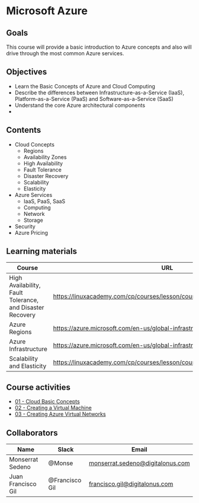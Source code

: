 # Microsoft Azure

## Goals
This course will provide a basic introduction to Azure concepts and also will drive through the most common Azure services.

## Objectives
- Learn the Basic Concepts of Azure and Cloud Computing
- Describe the differences between Infrastructure-as-a-Service (IaaS), Platform-as-a-Service (PaaS) and Software-as-a-Service (SaaS)
- Understand the core Azure architectural components
- 

## Contents
- Cloud Concepts
    - Regions 
    - Availability Zones 
    - High Availability 
    - Fault Tolerance 
    - Disaster Recovery 
    - Scalability 
    - Elasticity 
- Azure Services 
    - IaaS, PaaS, SaaS 
    - Computing 
    - Network 
    - Storage 
- Security 
- Azure Pricing 


## Learning materials
 Course                           | URL
---------------------------------| -----------------------------------------------
High Availability, Fault Tolerance, and Disaster Recovery |https://linuxacademy.com/cp/courses/lesson/course/4073/lesson/2
Azure Regions  | https://azure.microsoft.com/en-us/global-infrastructure/regions
Azure Infrastructure | https://azure.microsoft.com/en-us/global-infrastructure/
Scalability and Elasticity | https://linuxacademy.com/cp/courses/lesson/course/4073/lesson/3/module/330

## Course activities
- [01 - Cloud Basic Concepts](./01-cloud-basic-concepts.md)
- [02 - Creating a Virtual Machine](./02-creating-vm.md)
- [03 - Creating Azure Virtual Networks](./03-network-creation.md)


## Collaborators
Name     |   Slack  | Email |
---------|----------|----------|
Monserrat Sedeno    | @Monse | monserrat.sedeno@digitalonus.com |
Juan Francisco Gil | @Francisco Gil | francisco.gil@digitalonus.com |
